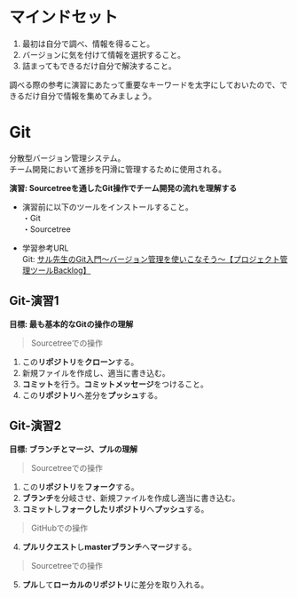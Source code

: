 # マインドセット

1. 最初は自分で調べ、情報を得ること。
2. バージョンに気を付けて情報を選択すること。
3. 詰まってもできるだけ自分で解決すること。

調べる際の参考に演習にあたって重要なキーワードを太字にしておいたので、できるだけ自分で情報を集めてみましょう。

# Git
分散型バージョン管理システム。  
チーム開発において進捗を円滑に管理するために使用される。  

**演習: Sourcetreeを通したGit操作でチーム開発の流れを理解する**
- 演習前に以下のツールをインストールすること。  
・Git  
・Sourcetree  

- 学習参考URL  
Git: [サル先生のGit入門〜バージョン管理を使いこなそう〜【プロジェクト管理ツールBacklog】](https://backlog.com/ja/git-tutorial/)


## Git-演習1
**目標: 最も基本的なGitの操作の理解**  

> Sourcetreeでの操作

1. この**リポジトリ**を**クローン**する。
2. 新規ファイルを作成し、適当に書き込む。
3. **コミット**を行う。**コミットメッセージ**をつけること。
4. この**リポジトリ**へ差分を**プッシュ**する。

## Git-演習2
**目標: ブランチとマージ、プルの理解**  

> Sourcetreeでの操作
1. この**リポジトリ**を**フォーク**する。
2. **ブランチ**を分岐させ、新規ファイルを作成し適当に書き込む。
3. **コミット**し**フォークしたリポジトリ**へ**プッシュ**する。

> GitHubでの操作

4. **プルリクエスト**し**masterブランチ**へ**マージ**する。  

> Sourcetreeでの操作

5. **プル**して**ローカルのリポジトリ**に差分を取り入れる。
